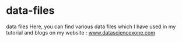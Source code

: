 # data-files
data files
Here, you can find various data files which I have used in my tutorial and blogs on my website : www.datasciencexone.com

